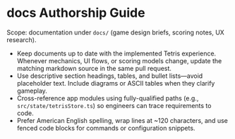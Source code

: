# docs Authorship Guide

Scope: documentation under `docs/` (game design briefs, scoring notes, UX research).

- Keep documents up to date with the implemented Tetris experience. Whenever mechanics, UI flows, or scoring models change, update the matching markdown source in the same pull request.
- Use descriptive section headings, tables, and bullet lists—avoid placeholder text. Include diagrams or ASCII tables when they clarify gameplay.
- Cross-reference app modules using fully-qualified paths (e.g., `src/state/tetrisStore.ts`) so engineers can trace requirements to code.
- Prefer American English spelling, wrap lines at ~120 characters, and use fenced code blocks for commands or configuration snippets.
